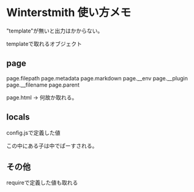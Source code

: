 # Winterstmith 使い方メモ

"template"が無いと出力はかからない。


templateで取れるオブジェクト

## page

page.filepath
page.metadata
page.markdown
page.__env
page.__plugin
page.__filename
page.parent

page.html -> 何故か取れる。

## locals

config.jsで定義した値

この中にある子は中でぱーすされる。

## その他

requireで定義した値も取れる

